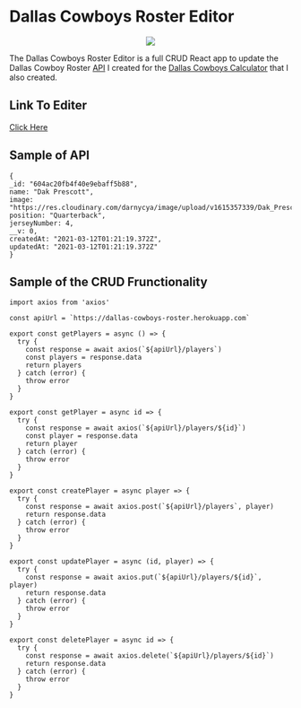 # Dallas Cowboys Roster Editor

<p align="center">
  <img src="https://media.giphy.com/media/0hmpK3WiIsTXJ9jo7R/giphy.gif"></img>
  </p>
  
The Dallas Cowboys Roster Editor is a full CRUD React app to update the Dallas Cowboy Roster <a href="https://dallas-api.herokuapp.com/">API</a> I created for the <a href="https://github.com/Darnycya/Dallas-Cowboys-Calculator">Dallas Cowboys Calculator</a> that I also created. 


## Link To Editer

<a href="https://dallas-cowboys-roster.netlify.app/">Click Here</a>

## Sample of API 

```
{
_id: "604ac20fb4f40e9ebaff5b88",
name: "Dak Prescott",
image: "https://res.cloudinary.com/darnycya/image/upload/v1615357339/Dak_Prescott_4_c5tdat.png",
position: "Quarterback",
jerseyNumber: 4,
__v: 0,
createdAt: "2021-03-12T01:21:19.372Z",
updatedAt: "2021-03-12T01:21:19.372Z"
}
```

## Sample of the CRUD Frunctionality

```
import axios from 'axios'

const apiUrl = `https://dallas-cowboys-roster.herokuapp.com`

export const getPlayers = async () => {
  try {
    const response = await axios(`${apiUrl}/players`)
    const players = response.data
    return players
  } catch (error) {
    throw error
  }
}

export const getPlayer = async id => {
  try {
    const response = await axios(`${apiUrl}/players/${id}`)
    const player = response.data
    return player
  } catch (error) {
    throw error
  }
}

export const createPlayer = async player => {
  try {
    const response = await axios.post(`${apiUrl}/players`, player)
    return response.data
  } catch (error) {
    throw error
  }
}

export const updatePlayer = async (id, player) => {
  try {
    const response = await axios.put(`${apiUrl}/players/${id}`, player)
    return response.data
  } catch (error) {
    throw error
  }
}

export const deletePlayer = async id => {
  try {
    const response = await axios.delete(`${apiUrl}/players/${id}`)
    return response.data
  } catch (error) {
    throw error
  }
}
```